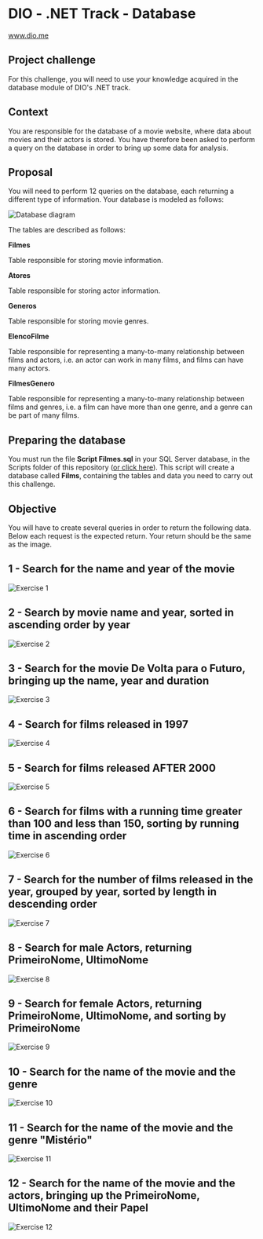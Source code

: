 # DIO - .NET Track - Database
www.dio.me

## Project challenge
For this challenge, you will need to use your knowledge acquired in the database module of DIO's .NET track.

## Context
You are responsible for the database of a movie website, where data about movies and their actors is stored. You have therefore been asked to perform a query on the database in order to bring up some data for analysis.

## Proposal
You will need to perform 12 queries on the database, each returning a different type of information.
Your database is modeled as follows:

![Database diagram](Images/diagrama.png)

The tables are described as follows:

**Filmes**

Table responsible for storing movie information.

**Atores**

Table responsible for storing actor information.

**Generos**

Table responsible for storing movie genres.

**ElencoFilme**

Table responsible for representing a many-to-many relationship between films and actors, i.e. an actor can work in many films, and films
can have many actors.

**FilmesGenero**

Table responsible for representing a many-to-many relationship between films and genres, i.e. a film can have more than one genre, and a genre can be part of many films.

## Preparing the database
You must run the file **Script Filmes.sql** in your SQL Server database, in the Scripts folder of this repository ([or click here](Script%20Filmes.sql)). This script will create a database called **Films**, containing the tables and data you need to carry out this challenge.

## Objective
You will have to create several queries in order to return the following data. Below each request is the expected return. Your return should be the same as the image.

## 1 - Search for the name and year of the movie

![Exercise 1](Images/1.png)

## 2 - Search by movie name and year, sorted in ascending order by year

![Exercise 2](Images/2.png)

## 3 - Search for the movie De Volta para o Futuro, bringing up the name, year and duration

![Exercise 3](Images/3.png)

## 4 - Search for films released in 1997

![Exercise 4](Images/4.png)

## 5 - Search for films released AFTER 2000

![Exercise 5](Images/5.png)

## 6 - Search for films with a running time greater than 100 and less than 150, sorting by running time in ascending order

![Exercise 6](Images/6.png)

## 7 - Search for the number of films released in the year, grouped by year, sorted by length in descending order

![Exercise 7](Images/7.png)

## 8 - Search for male Actors, returning PrimeiroNome, UltimoNome

![Exercise 8](Images/8.png)

## 9 - Search for female Actors, returning PrimeiroNome, UltimoNome, and sorting by PrimeiroNome

![Exercise 9](Images/9.png)

## 10 - Search for the name of the movie and the genre

![Exercise 10](Images/10.png)

## 11 - Search for the name of the movie and the genre "Mistério"

![Exercise 11](Images/11.png)

## 12 - Search for the name of the movie and the actors, bringing up the PrimeiroNome, UltimoNome and their Papel

![Exercise 12](Images/12.png)
